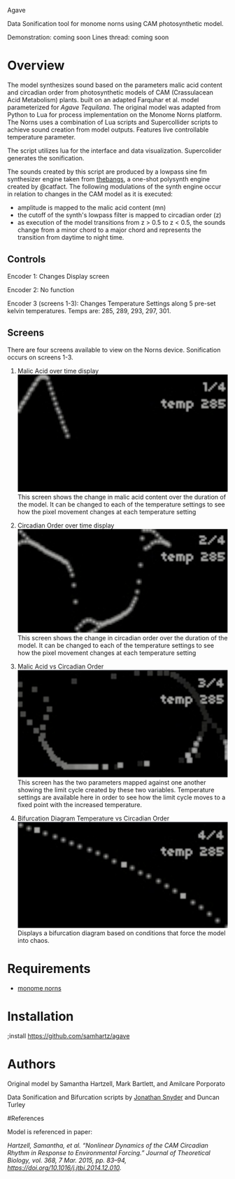 Agave

Data Sonification tool for monome norns using CAM photosynthetic model.

Demonstration: coming soon
Lines thread: coming soon

# Overview

The model synthesizes sound based on the parameters malic acid content and circadian order from photosynthetic models of CAM (Crassulacean Acid Metabolism) plants. built on an adapted Farquhar et al. model parameterized for _Agave Tequilana_. The original model was adapted from Python to Lua for process implementation on the Monome Norns platform. The Norns uses a combination of Lua scripts and Supercollider scripts to achieve sound creation from model outputs. Features live controllable temperature parameter.

The script utilizes lua for the interface and data visualization. Supercolider generates the sonification. 

The sounds created by this script are produced by a lowpass sine fm synthesizer engine taken from [thebangs](https://github.com/catfact/thebangs), a one-shot polysynth engine created by @catfact. The following modulations of the synth engine occur in relation to changes in the CAM model as it is executed: 

* amplitude is mapped to the malic acid content (mn)
* the cutoff of the synth's lowpass filter is mapped to circadian order (z)
* as execution of the model transitions from z > 0.5 to z < 0.5, the sounds change from a minor chord to a major chord and represents the transition from daytime to night time.

## Controls
    
  Encoder 1: Changes Display screen

  Encoder 2: No function 

  Encoder 3 (screens 1-3): Changes Temperature Settings along 5 pre-set kelvin temperatures.
      Temps are: 285, 289, 293, 297, 301.

## Screens

There are four screens available to view on the Norns device. Sonification occurs on screens 1-3.
  
  1. Malic Acid over time display
     ![](Screen_1.png)
        This screen shows the change in malic acid content over the duration of the model. It can be changed to each of the temperature settings to see how the pixel movement changes at each temperature setting
  
  2. Circadian Order over time display
     ![](Screen_2.png)
        This screen shows the change in circadian order over the duration of the model. It can be changed to each of the temperature settings to see how the pixel movement changes at each temperature setting
  
  3. Malic Acid vs Circadian Order
     ![](Screen_3.png)
        This screen has the two parameters mapped against one another showing the limit cycle created by these two variables. Temperature settings are available here in order to see how the limit cycle moves to a fixed point with the increased temperature. 
  
  4. Bifurcation Diagram Temperature vs Circadian Order
     ![](Screen_4.png)
        Displays a bifurcation diagram based on conditions that force the model into chaos.

# Requirements
* [monome norns](https://monome.org/norns)

# Installation
;install https://github.com/samhartz/agave

# Authors
Original model by Samantha Hartzell, Mark Bartlett, and Amilcare Porporato

Data Sonification and Bifurcation scripts by [Jonathan Snyder](http://instagram.com/jaseknighter) and Duncan Turley

#References

Model is referenced in paper:

_Hartzell, Samantha, et al. “Nonlinear Dynamics of the CAM Circadian Rhythm in Response to Environmental Forcing.” Journal of Theoretical Biology, vol. 368, 7 Mar. 2015, pp. 83–94, https://doi.org/10.1016/j.jtbi.2014.12.010._
